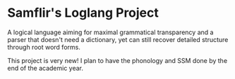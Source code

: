 # Samflir's Loglang Project

A logical language aiming for maximal grammatical transparency and a parser that doesn't need a dictionary, yet can still recover detailed structure through root word forms.

This project is very new! I plan to have the phonology and SSM done by the end of the academic year.
